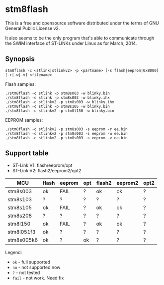 stm8flash
=========

This is a free and opensource software distributed under the terms of GNU General Public License v2.

It also seems to be the only program that's able to communicate through the SWIM interface of ST-LINKs under Linux as for March, 2014.


Synopsis
--------

```
stm8flash -c <stlink|stlinkv2> -p <partname> [-s flash|eeprom|0x8000] [-r|-w|-v] <filename>
```

Flash samples:
```nohighlight
./stm8flash -c stlink -p stm8s003 -w blinky.bin
./stm8flash -c stlink -p stm8s003 -w blinky.ihx
./stm8flash -c stlinkv2 -p stm8s003 -w blinky.ihx
./stm8flash -c stlink -p stm8s105 -w blinky.bin
./stm8flash -c stlinkv2 -p stm8l150 -w blinky.bin
```

EEPROM samples:
```nohighlight
./stm8flash -c stlinkv2 -p stm8s003 -s eeprom -r ee.bin
./stm8flash -c stlinkv2 -p stm8s003 -s eeprom -w ee.bin
./stm8flash -c stlinkv2 -p stm8s003 -s eeprom -v ee.bin
```

Support table
-------------

  * ST-Link V1: flash/eeprom/opt
  * ST-Link V2: flash2/eeprom2/opt2

| MCU      | flash | eeprom | opt  | flash2 | eeprom2 | opt2  |
|----------|-------|--------|------|--------|---------|-------|
| stm8s003 |  ok   |  FAIL  |  ?   |  ok    |  ok     |  ?    |
| stm8s103 |  ?    |  ?     |  ?   |  ?     |  ?      |  ?    |
| stm8s105 |  ok   |  FAIL  |  ?   |  ok    |  ok     |  ?    |
| stm8s208 |  ?    |  ?     |  ?   |  ?     |  ?      |  ?    |
| stm8l150 |  ok   |  FAIL  |  ?   |  ok    |  ok     |  ?    |
|stm8l051f3|  ok   |  ?     |  ?   |  ?     |  ?      |  ?    |
|stm8s005k6|  ok   |  ?     |  ok  |  ?     |  ?      |  ?    |

Legend:

  * `ok` - full supported
  * `no` - not supported now
  * `?` - not tested
  * `fail` - not work. Need fix

